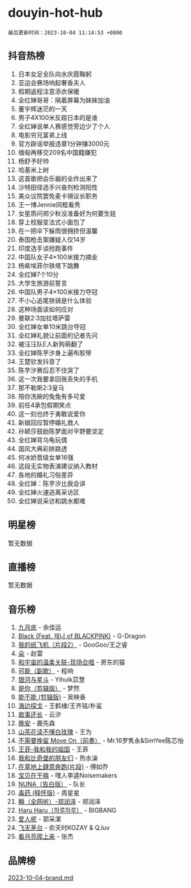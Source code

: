 # douyin-hot-hub

`最后更新时间：2023-10-04 11:14:53 +0800`

## 抖音热榜

1. 日本女足全队向水庆霞鞠躬
1. 亚运会赛场响起奢香夫人
1. 假期返程注意添衣保暖
1. 全红婵哥哥：隔着屏幕为妹妹加油
1. 董宇辉迷茫的一天
1. 男子4X100米反超日本的是谁
1. 全红婵说单人赛感觉旁边少了个人
1. 电影穷兄富弟上线
1. 官方辟谣举报违章1分钟赚3000元
1. 缅甸再移交209名中国籍嫌犯
1. 杨舒予好帅
1. 哈基米上树
1. 这首歌把会乐器的全炸出来了
1. 沙特田径选手兴奋剂检测阳性
1. 美众议院罢免麦卡锡议长职务
1. 王一博Jennie同框看秀
1. 女星质问郑少秋没准备好为何要生娃
1. 穿上校服变法式小面包了
1. 在一把伞下躲雨很拥挤但温馨
1. 泰国枪击案嫌疑人仅14岁
1. 印度选手谈抢跑事件
1. 中国队女子4×100米接力摘金
1. 杨紫埃菲尔铁塔下跳舞
1. 全红婵7个10分
1. 大学生旅游前誓言
1. 中国队男子4×100米接力夺冠
1. 不小心追尾铁骑是什么体验
1. 这种场面该如何应对
1. 曼联2:3加拉塔萨雷
1. 全红婵女单10米跳台夺冠
1. 全红婵礼貌让前面的记者先问
1. 被汪汪队E人新狗萌翻了
1. 全红婵陈芋汐身上遍布胶带
1. 王楚钦发抖音了
1. 陈芋汐赛后忍不住哭了
1. 这一次我要拿回我丢失的手机
1. 那不勒斯2:3皇马
1. 陪你洗碗的兔兔有多可爱
1. 前任4承包假期笑点
1. 这一刻也终于勇敢说爱你
1. 新娘回应暂停婚礼救人
1. 孙颖莎鼓励陈梦面对平野要坚定
1. 全红婵背乌龟玩偶
1. 国风大典彩排路透
1. 何冰娇晋级女单16强
1. 这段无实物表演建议纳入教材
1. 各地的婚礼习俗差异
1. 全红婵：陈芋汐比我会讲
1. 全红婵火速逃离采访区
1. 全红婵说采访和跳水都难

## 明星榜

暂无数据

## 直播榜

暂无数据

## 音乐榜

1. [九月底](https://sf3-cdn-tos.douyinstatic.com/obj/tos-cn-ve-2774/oMfewG4PDTFhF8iz3OGQ7ABH5i6fCgnMaoCbzZ) - 余佳运
1. [Black (Feat. 제니 of BLACKPINK)](https://sf6-cdn-tos.douyinstatic.com/obj/tos-cn-ve-2774/2eb92e2debbe4fe0a552bc099aef7f28) - G-Dragon
1. [我的纸飞机（片段2）](https://sf3-cdn-tos.douyinstatic.com/obj/tos-cn-ve-2774/oM2ZrKcg2CD5AeRB2gkeXOFB1IxAGJdZPazYHf) - GooGoo/王之睿
1. [朵](https://sf3-cdn-tos.douyinstatic.com/obj/tos-cn-ve-2774/932f5bdfcd7c47b880525e92ab8a4999) - 赵雷
1. [和宇宙的温柔关联-现场合唱](https://sf3-cdn-tos.douyinstatic.com/obj/tos-cn-ve-2774/o0hONGDYQBgk0e5bqDeQOonVmncA6tC2nBwZLT) - 房东的猫
1. [可能（副歌）](https://sf6-cdn-tos.douyinstatic.com/obj/tos-cn-ve-2774/cde1731888894259b333569393c2fb51) - 程响
1. [银河与星斗](https://sf3-cdn-tos.douyinstatic.com/obj/tos-cn-ve-2774/3cc0bf5f0ef140f7b6743a631bcf3c58) - Yihuik苡慧
1. [是你（剪辑版）](https://sf3-cdn-tos.douyinstatic.com/obj/tos-cn-ve-2774/46019dae783c4c969944217fe1cfafc4) - 梦然
1. [能不能 (剪辑版)](https://sf6-cdn-tos.douyinstatic.com/obj/tos-cn-ve-2774/fc4a6c45b4a34277ba4088e1d7fdff98) - 吴映香
1. [海边探戈](https://sf3-cdn-tos.douyinstatic.com/obj/tos-cn-ve-2774/os9gE0VQCGqt6VQkZDyBBYvfSDY0QFe3vVmubn) - 王鹤棣/王齐铭/朴鲨
1. [故事还长](https://sf6-cdn-tos.douyinstatic.com/obj/tos-cn-ve-2774/30a26758c8594f0ab81ac675c33ee2c5) - 云汐
1. [晚安](https://sf3-cdn-tos.douyinstatic.com/obj/tos-cn-ve-2774/a724c5e224464218839820f4e4fd632f) - 鹿先森
1. [山茶花读不懂白玫瑰](https://sf3-cdn-tos.douyinstatic.com/obj/tos-cn-ve-2774/osfn8B7DktrRHEPJgPCfDbw7QDQEkwC16BxZg9) - 王为
1. [不需要挽留 Move On（前奏）](https://sf3-cdn-tos.douyinstatic.com/obj/tos-cn-ve-2774/ooCBhgCCkF4nExzQL9WZSUbitfA8IsDkgQIYhe) - Mr.16罗隽永&SimYee陈芯怡
1. [王菲-我和我的祖国](https://sf6-cdn-tos.douyinstatic.com/obj/tos-cn-ve-2774/3ef0f373017541e18566595c96123cab) - 王菲
1. [我和比奇堡的朋友们](https://sf3-cdn-tos.douyinstatic.com/obj/tos-cn-ve-2774/f0505db981ea4a6d91453a15924a82aa) - 热水澡
1. [在草地上肆意奔跑(片段)](https://sf3-cdn-tos.douyinstatic.com/obj/tos-cn-ve-2774/8831d494742f45dabdfa8adb8b817259) - 傅如乔
1. [宝贝在干嘛](https://sf3-cdn-tos.douyinstatic.com/obj/tos-cn-ve-2774/okW4hBCfJI5B2ZEgTCtikhMW7IafzNrBQIYkpJ) - 嘿人李逵Noisemakers
1. [NUNA（告白版）](https://sf3-cdn-tos.douyinstatic.com/obj/tos-cn-ve-2774/a65828cbd8ce41a78a430a58b49f4feb) - 队长
1. [毒药 (释怀版)](https://sf3-cdn-tos.douyinstatic.com/obj/tos-cn-ve-2774/oYILMEAzspdZBIzy4frJNB8ZHPHWAhiwowd4Ad) - 周星星
1. [瞬（全网听）-郑润泽](https://sf6-cdn-tos.douyinstatic.com/obj/tos-cn-ve-2774/o4Vb9eJZClCZTnRQYy0BRSeHGrDtrkrQgIBvQt) - 郑润泽
1. [Haru Haru（하루하루）](https://sf3-cdn-tos.douyinstatic.com/obj/tos-cn-ve-2774/940c04aa98154ee7bdbaaa2ad9f28aec) - BIGBANG
1. [爱人呢](https://sf3-cdn-tos.douyinstatic.com/obj/tos-cn-ve-2774/2041dc10f3c442f1992b439a00eaf2ba) - 郭采潔
1. [飞天茅台](https://sf3-cdn-tos.douyinstatic.com/obj/tos-cn-ve-2774/o4GhTV5kIuMWmC2Ai1WzNglssgBfQaqQCSLxUU) - 俞天时KOZAY & Q.luv
1. [看月亮爬上来](https://sf3-cdn-tos.douyinstatic.com/obj/tos-cn-ve-2774/356c324112764016b25295e535f2daf0) - 张杰

## 品牌榜

[2023-10-04-brand.md](2023-10-04-brand.md)

